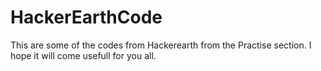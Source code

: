 # HackerEarthCode
This are some of the codes from Hackerearth from the Practise section. I hope it will come usefull for you all.
